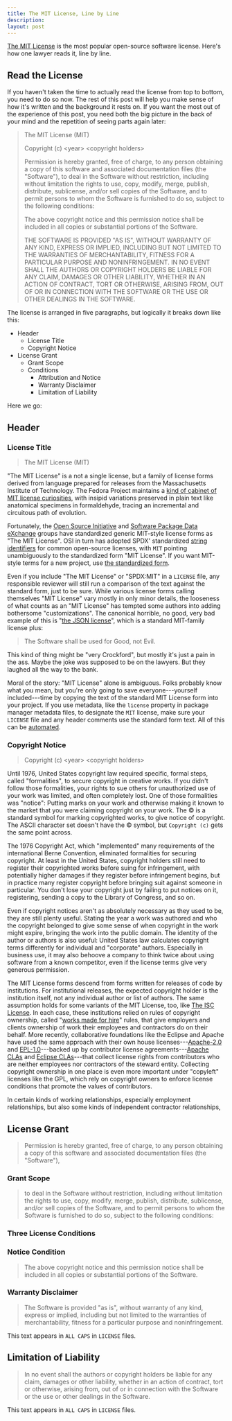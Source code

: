 ```yaml
---
title: The MIT License, Line by Line
description:
layout: post
---
```


[The MIT License][MIT] is the most popular open-source software
license.  Here's how one lawyer reads it, line by line.

[MIT]: http://spdx.org/licenses/MIT

## Read the License

If you haven't taken the time to actually read the license from top
to bottom, you need to do so now.  The rest of this post will help
you make sense of how it's written and the background it rests on.
If you want the most out of the experience of this post, you need
both the big picture in the back of your mind and the repetition of
seeing parts again later:

> The MIT License (MIT)
>
> Copyright (c) \<year\> \<copyright holders\>
>
> Permission is hereby granted, free of charge, to any person obtaining
> a copy of this software and associated documentation files (the
> "Software"), to deal in the Software without restriction, including
> without limitation the rights to use, copy, modify, merge, publish,
> distribute, sublicense, and/or sell copies of the Software, and to
> permit persons to whom the Software is furnished to do so, subject to
> the following conditions:
>
> The above copyright notice and this permission notice shall be
> included in all copies or substantial portions of the Software.
>
> THE SOFTWARE IS PROVIDED "AS IS", WITHOUT WARRANTY OF ANY KIND,
> EXPRESS OR IMPLIED, INCLUDING BUT NOT LIMITED TO THE WARRANTIES OF
> MERCHANTABILITY, FITNESS FOR A PARTICULAR PURPOSE AND NONINFRINGEMENT.
> IN NO EVENT SHALL THE AUTHORS OR COPYRIGHT HOLDERS BE LIABLE FOR ANY
> CLAIM, DAMAGES OR OTHER LIABILITY, WHETHER IN AN ACTION OF CONTRACT,
> TORT OR OTHERWISE, ARISING FROM, OUT OF OR IN CONNECTION WITH THE
> SOFTWARE OR THE USE OR OTHER DEALINGS IN THE SOFTWARE.

The license is arranged in five paragraphs, but logically it breaks down like this:

- Header
  - License Title
  - Copyright Notice
- License Grant
  - Grant Scope
  - Conditions
    - Attribution and Notice
    - Warranty Disclaimer
    - Limitation of Liability

Here we go:

## Header

### License Title

> The MIT License (MIT)

"The MIT License" is a not a single license, but a family of
license forms derived from language prepared for releases from the
Massachusetts Institute of Technology.  The Fedora Project maintains a
[kind of cabinet of MIT license curiosities][Museum], with insipid
variations preserved in plain text like anatomical specimens in
formaldehyde, tracing an incremental and circuitous path of evolution.

[Museum]: https://fedoraproject.org/wiki/Licensing:MIT?rd=Licensing/MIT

Fortunately, the [Open Source Initiative][OSI] and [Software Package
Data eXchange][SPDX] groups have standardized generic MIT-style
license forms as "The MIT License".  OSI in turn has adopted SPDX'
standardized [string identifiers][IDs] for common open-source
licenses, with `MIT` pointing unambiguously to the standardized form
"MIT License".  If you want MIT-style terms for a new project, use
[the standardized form][MIT].

[OSI]: https://opensource.org

[SPDX]: https://spdx.org

[IDs]: http://spdx.org/licenses/

Even if you include "The MIT License" or "SPDX:MIT" in a `LICENSE`
file, any responsible reviewer will still run a comparison of the
text against the standard form, just to be sure.  While various
license forms calling themselves "MIT License" vary mostly in only
minor details, the looseness of what counts as an "MIT License"
has tempted some authors into adding bothersome "customizations".
The canonical horrible, no good, very bad example of this is "[the
JSON license][JSON]", which is a standard MIT-family license plus:

[JSON]: https://spdx.org/licenses/JSON

> The Software shall be used for Good, not Evil.

This kind of thing might be "very Crockford", but mostly it's just a
pain in the ass.  Maybe the joke was supposed to be on the lawyers.
But they laughed all the way to the bank.

Moral of the story:  "MIT License" alone is ambiguous.  Folks probably
know what you mean, but you're only going to save everyone---yourself
included---time by copying the text of the standard MIT License
form into your project.  If you use metadata, like the `license`
property in package manager metadata files, to designate the `MIT`
license, make sure your `LICENSE` file and any header comments use
the standard form text.  All of this can be [automated][licensor].

[licensor]: https://www.npmjs.com/package/licensor

### Copyright Notice

> Copyright (c) \<year\> \<copyright holders\>

Until 1976, United States copyright law required specific, formal
steps, called "formalities", to secure copyright in creative works.
If you didn't follow those formalities, your rights to sue others for
unauthorized use of your work was limited, and often completely lost.
One of those formalities was "notice":  Putting marks on your work
and otherwise making it known to the market that you were claiming
copyright on your work.  The &copy; is a standard symbol for marking
copyrighted works, to give notice of copyright.  The ASCII character
set doesn't have the &copy; symbol, but `Copyright (c)` gets the same
point across.

The 1976 Copyright Act, which "implemented" many requirements of the
international Berne Convention, eliminated formalities for securing
copyright.  At least in the United States, copyright holders still need
to register their copyrighted works before suing for infringement,
with potentially higher damages if they register before infringement
begins, but in practice many register copyright before bringing suit
against someone in particular.  You don't lose your copyright just
by failing to put notices on it, registering, sending a copy to the
Library of Congress, and so on.

Even if copyright notices aren't as absolutely necessary as they used
to be, they are still plenty useful.  Stating the year a work was
authored and who the copyright belonged to give some sense of when
copyright in the work might expire, bringing the work into the public
domain.  The identity of the author or authors is also useful: United
States law calculates copyright terms differently for individual and
"corporate" authors.  Especially in business use, it may also behoove
a company to think twice about using software from a known competitor,
even if the license terms give very generous permission.

The MIT License forms descend from forms written for releases of code
by institutions.  For institutional releases, the expected copyright
holder is the institution itself, not any individual author or list
of authors.  The same assumption holds for some variants of the
MIT License, too, like [The ISC License][ISC].  In each case, these
institutions relied on rules of copyright ownership, called "[works
made for hire][WMFH]" rules, that give employers and clients ownership
of work their employees and contractors do on their behalf.  More
recently, collaborative foundations like the Eclipse and Apache have
used the same approach with their own house licenses---[Apache-2.0] and
[EPL-1.0]---backed up by contributor license agreements---[Apache CLAs]
and [Eclipse CLAs]---that collect license rights from contributors
who are neither employees nor contractors of the steward entity.
Collecting copyright ownership in one place is even more important
under "copyleft" licenses like the GPL, which rely on copyright owners
to enforce license conditions that promote the values of contributors.

[ISC]: http://www.isc.org/downloads/software-support-policy/isc-license/

[WMFH]: http://worksmadeforhire.com/

[Apache-2.0]: https://www.apache.org/licenses/LICENSE-2.0

[EPL-1.0]: https://www.eclipse.org/legal/epl-v10.html

[Apache CLAs]: https://www.apache.org/licenses/#clas

[Eclipse CLAs]: https://wiki.eclipse.org/ECA

In certain
kinds of working relationships, especially employment relationships,
but also some kinds of independent contractor relationships,


## License Grant

> Permission is hereby granted, free of charge, to any person obtaining
> a copy of this software and associated documentation files (the
> "Software"),

### Grant Scope

> to deal in the Software without restriction, including
> without limitation the rights to use, copy, modify, merge, publish,
> distribute, sublicense, and/or sell copies of the Software, and to
> permit persons to whom the Software is furnished to do so, subject to
> the following conditions:

### Three License Conditions

### Notice Condition

> The above copyright notice and this permission notice shall be
> included in all copies or substantial portions of the Software.

### Warranty Disclaimer

> The Software is provided "as is", without warranty of any kind,
> express or implied, including but not limited to the warranties of
> merchantability, fitness for a particular purpose and noninfringement.

This text appears in `ALL CAPS` in `LICENSE` files.

## Limitation of Liability

> In no event shall the authors or copyright holders be liable for any
> claim, damages or other liability, whether in an action of contract,
> tort or otherwise, arising from, out of or in connection with the
> Software or the use or other dealings in the Software.

This text appears in `ALL CAPS` in `LICENSE` files.
